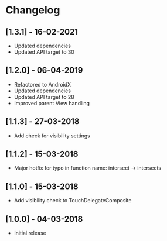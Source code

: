 # Changelog

## [1.3.1] - 16-02-2021

- Updated dependencies
- Updated API target to 30

## [1.2.0] - 06-04-2019

* Refactored to AndroidX
* Updated dependencies
* Updated API target to 28
* Improved parent View handling

## [1.1.3] - 27-03-2018

* Add check for visibility settings

## [1.1.2] - 15-03-2018

* Major hotfix for typo in function name: intersect -> intersects

## [1.1.0] - 15-03-2018

* Add visibility check to TouchDelegateComposite

## [1.0.0] - 04-03-2018

* Initial release
